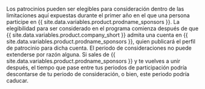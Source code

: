 Los patrocinios pueden ser elegibles para consideración dentro de las limitaciones aquí expuestas durante el primer año en el que una persona participe en {{ site.data.variables.product.prodname_sponsors }}. La elegibilidad para ser considerado en el programa comienza después de que {{ site.data.variables.product.company_short }} admita una cuenta en {{ site.data.variables.product.prodname_sponsors }}, quien publicará el perfil de patrocinio para dicha cuenta. El periodo de consideraciones no puede extenderse por razón alguna. Si sales de {{ site.data.variables.product.prodname_sponsors }} y te vuelves a unir después, el tiempo que pase entre tus periodos de participación podría descontarse de tu periodo de consideración, o bien, este periodo podría caducar.
